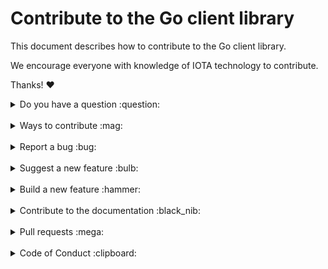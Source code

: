 # Contribute to the Go client library

This document describes how to contribute to the Go client library.

We encourage everyone with knowledge of IOTA technology to contribute.

Thanks! :heart:

<details>
<summary>Do you have a question :question:</summary>
<br>

If you have a general or technical question, you can use one of the following resources instead of submitting an issue:

- [**Developer documentation:**](https://docs.iota.org/) For official information about developing with IOTA technology
- [**Discord:**](https://discord.iota.org/) For real-time chats with the developers and community members
- [**IOTA cafe:**](https://iota.cafe/) For technical discussions with the Research and Development Department at the
  IOTA Foundation
- [**StackExchange:**](https://iota.stackexchange.com/) For technical and troubleshooting questions

</details>

<br>

<details>
<summary>Ways to contribute :mag:</summary>
<br>

To contribute to the Go client library on GitHub, you can:

- Report a bug
- Suggest a new feature
- Build a new feature
- Contribute to the documentation

</details>

<br>

<details>
<summary>Report a bug :bug:</summary>
<br>

This section guides you through reporting a bug. Following these guidelines helps maintainers and the community
understand the bug, reproduce the behavior, and find related bugs.

### Before reporting a bug

Please check the following list:

- **Do not open a GitHub issue for [security vulnerabilities](SECURITY.MD)**, instead, please contact us
  at [security@iota.org](mailto:security@iota.org).

- **Ensure the bug was not already reported** by searching on GitHub under [**
  Issues**](https://github.com/axonfibre/axon.go/issues). If the bug has already been reported **and the issue is still
  open**, add a comment to the existing issue instead of opening a new one. You can also find related issues by
  their [label](https://github.com/axonfibre/axon.go/labels?page=1&sort=name-asc).

**Note:** If you find a **Closed** issue that seems similar to what you're experiencing, open a new issue and include a
link to the original issue in the body of your new one.

### Submitting A Bug Report

To report a bug, [open a new issue](https://github.com/axonfibre/axon.go/issues/new), and be sure to include as many
details as possible, using the template.

**Note:** Minor changes such as fixing a typo can but do not need an open issue.

If you also want to fix the bug, submit a [pull request](#pull-requests) and reference the issue.

</details>

<br>

<details>
<summary>Suggest a new feature :bulb:</summary>
<br>

This section guides you through suggesting a new feature. Following these guidelines helps maintainers and the community
collaborate to find the best possible way forward with your suggestion.

### Before suggesting a new feature

**Ensure the feature has not already been suggested** by searching on GitHub under [**
Issues**](https://github.com/axonfibre/axon.go/issues).

### Suggesting a new feature

To suggest a new feature, talk to the IOTA community and IOTA Foundation members on [Discord](https://discord.iota.org/)
.

If the team members approves your feature, they will create an issue for it.

</details>

<br>

<details>
<summary>Build a new feature :hammer:</summary>
<br>

This section guides you through building a new feature. Following these guidelines helps give your feature the best
chance of being approved and merged.

### Before building a new feature

Make sure to discuss the feature with the developers on [Discord](https://discord.iota.org/).

Otherwise, your feature may not be approved at all.

### Building a new feature

To build a new feature, check out a new branch based on the `master` branch, and be sure to consider the following:

- If the feature has a public facing API, make sure to document it, using [GoDoc](https://godoc.org/) code comments

</details>

<br>

<details>
<summary>Contribute to the documentation :black_nib:</summary>
<br>

The Go client library documentation is hosted on https://docs.iota.org, which is built from content in
the [documentation](https://github.com/axonfibre/documentation) repository.

Please see the [guidelines](https://github.com/axonfibre/documentation/CONTRIBUTING.md) on the documentation repository
for information on how to contribute to the documentation.

</details>

<br>

<details>
<summary>Pull requests :mega:</summary>
<br>

This section guides you through submitting a pull request (PR). Following these guidelines helps give your PR the best
chance of being approved and merged.

### Before submitting a pull request

When creating a pull request, please follow these steps to have your contribution considered by the maintainers:

- A pull request should have only one concern (for example one feature or one bug). If a PR address more than one
  concern, it should be split into two or more PRs.

- A pull request can be merged only if it references an open issue

  **Note:** Minor changes such as fixing a typo can but do not need an open issue.

- All code should be well tested

### Submitting a pull request

The following is a typical workflow for submitting a new pull request:

1. Fork this repository
2. Create a new branch based on your fork
3. Commit changes and push them to your fork
4. Create a pull request against the `master` branch

If all [status checks](https://help.github.com/articles/about-status-checks/) pass, and the maintainer approves the PR,
it will be merged.

**Note:** Reviewers may ask you to complete additional work, tests, or other changes before your pull request can be
approved and merged.

</details>

<br>

<details>
<summary>Code of Conduct :clipboard:</summary>
<br>

This project and everyone participating in it is governed by the [IOTA Code of Conduct](CODE_OF_CONDUCT.md).
